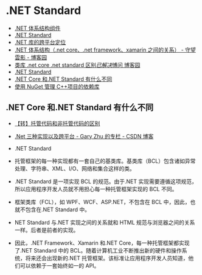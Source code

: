 # .NET Standard

- [.NET 体系结构组件](https://docs.microsoft.com/zh-cn/dotnet/standard/components)
- [.NET Standard](https://docs.microsoft.com/zh-cn/dotnet/standard/net-standard)
- [.NET 库的跨平台定位](https://docs.microsoft.com/zh-cn/dotnet/standard/library-guidance/cross-platform-targeting)
- [.NET 体系结构（.net core、.net framework、xamarin 之间的关系） - 守望雲影 - 博客园](https://www.cnblogs.com/swyy/p/7440766.html)
- [类库 .net core .net standard 区别*已解决*博问 博客园](https://q.cnblogs.com/q/105651)
- [.NET Standard](https://baike.baidu.com/item/.NET%20Standard/20797058?fr=aladdin)
- [.NET Core 和.NET Standard 有什么不同](https://blog.csdn.net/chenhaifeng2016/article/details/78224236)
- [使用 NuGet 管理 C++项目的依赖库](https://blog.csdn.net/china_jeffery/article/details/86247494)

## .NET Core 和.NET Standard 有什么不同

- [【转】托管代码和非托管代码的区别](https://www.cnblogs.com/devhuichen/p/4942326.html)
- [.Net 三种实现以及跨平台 - Gary Zhu 的专栏 - CSDN 博客](https://blog.csdn.net/zhurongboyitu/article/details/78709308)

- .NET Standard

- 托管框架的每一种实现都有一套自己的基类库。基类库（BCL）包含诸如异常处理、字符串、XML、I/O、网络和集合这样的类。
- .NET Standard 是一项实现 BCL 的规范。由于.NET 实现需要遵循这项规范，所以应用程序开发人员就不用担心每一种托管框架实现的 BCL 不同。
- 框架类库（FCL），如 WPF、WCF、ASP.NET，不包含在 BCL 中，因此，也就不包含在.NET Standard 中。
- NET Standard 与.NET 实现之间的关系就和 HTML 规范与浏览器之间的关系一样。后者是前者的实现。
- 因此，.NET Framework、Xamarin 和.NET Core，每一种托管框架都实现了.NET Standard 中的 BCL。随着计算机工业不断推出新的硬件和操作系统，将来还会出现新的.NET 托管框架。该标准让应用程序开发人员知道，他们可以依赖于一套始终如一的 API。

```C#

```
